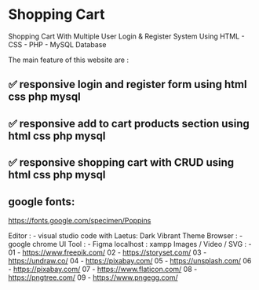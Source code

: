# Shopping Cart
 Shopping Cart With Multiple User Login & Register System Using HTML - CSS - PHP - MySQL Database

The main feature of this website are :

## ✅ responsive login and register form using html css php mysql
## ✅ responsive add to cart products section using html css php mysql
## ✅ responsive shopping cart with CRUD using html css php mysql

## google fonts:

https://fonts.google.com/specimen/Poppins

Editor : - visual studio code with Laetus: Dark Vibrant Theme
Browser : - google chrome
UI Tool : - Figma
localhost : xampp
Images / Video / SVG : - 
01 - https://www.freepik.com/
02 - https://storyset.com/
03 - https://undraw.co/
04 - https://pixabay.com/
05 - https://unsplash.com/
06 - https://pixabay.com/
07 - https://www.flaticon.com/
08 - https://pngtree.com/
09 - https://www.pngegg.com/
